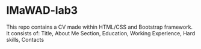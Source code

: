 # IMaWAD-lab3
This repo contains a CV made within HTML/CSS and Bootstrap framework.
It consists of: 
Title,
About Me Section,
Education,
Working Experience,
Hard skills,
Contacts
